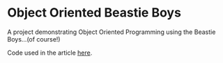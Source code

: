 # Object Oriented Beastie Boys

A project demonstrating Object Oriented Programming using the Beastie Boys...(of course!)

Code used in the article [here](https://codeburst.io/an-introduction-to-object-oriented-programming-in-javascript-b0cb6f65999c).

